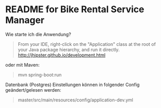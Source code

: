 README for Bike Rental Service Manager
==========================
Wie starte ich die Anwendung?
>From your IDE, right-click on the "Application" class at the root of your Java package hierarchy, and run it directly.
> http://jhipster.github.io/development.html

oder mit Maven:
> mvn spring-boot:run

Datenbank (Postgres) Einstellungen können in folgender Config geändert/gelesen werden:
> master/src/main/resources/config/application-dev.yml
